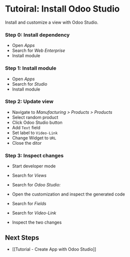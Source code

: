 # Tutoiral: Install Odoo Studio

Install and customize a view with Odoo Studio.

### Step 0: Install dependency

* Open *Apps*
* Search for *Web Enterprise*
* Install module

### Step 1: Install module

* Open *Apps*
* Search for *Studio*
* Install module

### Step 2: Update view

* Navigate to *Manufacturing > Products > Products*
* Select random product
* Click Odoo Studio button
* Add `Text` field
* Set label to `Video-Link`
* Change Widget to `URL`
* Close the ditor

### Step 3: Inspect changes

* Start developer mode
* Search for *Views*
* Search for *Odoo Studio:*
* Open the customization and inspect the generated code

* Search for *Fields*
* Search for *Video-Link*
* Inspect the two changes

## Next Steps

* [[Tutorial - Create App with Odoo Studio]]